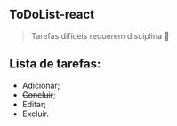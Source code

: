 ## ToDoList-react
> Tarefas difíceis requerem disciplina 💪
## Lista de tarefas:
* Adicionar;
* ~~Concluir~~;
* Editar;
* Excluir.
